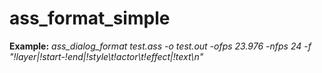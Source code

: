 ass_format_simple
===============
**Example:** *ass_dialog_format test.ass -o test.out -ofps 23.976 -nfps 24 -f "!layer|!start-!end|!style\t!actor\t!effect|!text\n"*